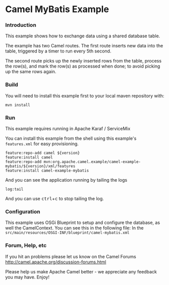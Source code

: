 # Camel MyBatis Example

### Introduction

This example shows how to exchange data using a shared database table.

The example has two Camel routes. The first route inserts new data into the table,
triggered by a timer to run every 5th second.

The second route picks up the newly inserted rows from the table,
process the row(s), and mark the row(s) as processed when done;
to avoid picking up the same rows again.

### Build

You will need to install this example first to your local maven repository with:

	mvn install

### Run

This example requires running in Apache Karaf / ServiceMix

You can install this example from the shell using this example's `features.xml`
for easy provisioning.

	feature:repo-add camel ${version}
	feature:install camel
	feature:repo-add mvn:org.apache.camel.example/camel-example-mybatis/${version}/xml/features
	feature:install camel-example-mybatis

And you can see the application running by tailing the logs

	log:tail

And you can use <kbd>ctrl</kbd>+<kbd>c</kbd> to stop tailing the log.

### Configuration

This example uses OSGi Blueprint to setup and configure the database,
as well the CamelContext. You can see this in the following file:
In the `src/main/resources/OSGI-INF/blueprint/camel-mybatis.xml`

### Forum, Help, etc

If you hit an problems please let us know on the Camel Forums
	<http://camel.apache.org/discussion-forums.html>

Please help us make Apache Camel better - we appreciate any feedback you may
have.  Enjoy!
